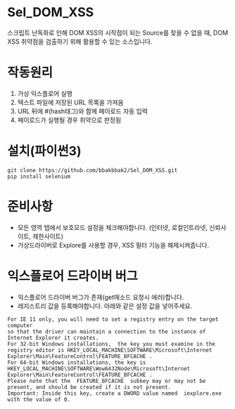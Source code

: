 # Sel_DOM_XSS
스크립트 난독화로 인해 DOM XSS의 시작점이 되는 Source를 찾을 수 없을 때, 
DOM XSS 취약점을 검출하기 위해 활용할 수 있는 소스입니다.

# 작동원리
1. 가상 익스플로어 실행 
2. 텍스트 파일에 저장된 URL 목록을 가져옴
3. URL 뒤에 #(hash태그)와 함께 페이로드 자동 입력
4. 페이로드가 실행될 경우 취약으로 판정됨

# 설치(파이썬3)
```
git clone https://github.com/bbakbbak2/Sel_DOM_XSS.git
pip install selenium 
```

# 준비사항
- 모든 영역 탭에서 보호모드 설정을 체크해야합니다. (인터넷, 로컬인트라넷, 신뢰사이트, 제한사이트)
- 가상드라이버로 Explore를 사용할 경우, XSS 필터 기능을 해제시켜줍니다.
 
# 익스플로어 드라이버 버그
- 익스플로어 드라이버 버그가 존재(get매소드 요청시 에러)합니다. 
- 레지스트리 값을 등록해야합니다. 아래와 같은 설정 값을 넣어주세요.

```
For IE 11 only, you will need to set a registry entry on the target computer 
so that the driver can maintain a connection to the instance of Internet Explorer it creates. 
For 32-bit Windows installations,  the key you must examine in the registry editor is HKEY_LOCAL_MACHINE\SOFTWARE\Microsoft\Internet Explorer\Main\FeatureControl\FEATURE_BFCACHE . 
For 64-bit Windows installations, the key is HKEY_LOCAL_MACHINE\SOFTWARE\Wow6432Node\Microsoft\Internet Explorer\Main\FeatureControl\FEATURE_BFCACHE . 
Please note that the  FEATURE_BFCACHE  subkey may or may not be present, and should be created if it is not present. 
Important: Inside this key, create a DWORD value named  iexplore.exe  with the value of 0.
```
